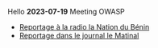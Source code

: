 Hello
**2023-07-19** Meeting OWASP 
 <ul>
  <li>
   <a href="assets/images/ATELIER-OWASP-JUILLET-2024-19-07-2024.mp3" type="audio/mpeg">
   Reportage à la radio la Nation du Bénin
   </a
  </li>
  <li>
   <a href="assets/images/ATELIER-OWASP-JUILLET-2024-19-07-2024.mp3" type="audio/mpeg">
   Reportage dans le journal le Matinal
   </a
  </li>
 </ul>
  
